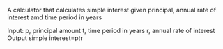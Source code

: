 A calculator that calculates simple interest given principal, annual rate of interest amd time period in years

Input:
p, principal amount 
t, time period in years
r, annual rate of interest 
Output 
simple interest=p*t*r
